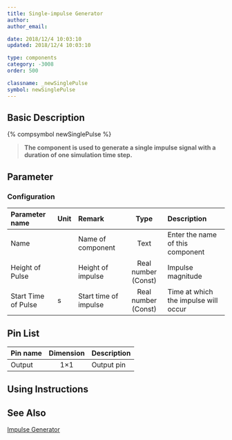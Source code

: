 ```yaml
---
title: Single-impulse Generator
author: 
author_email:

date: 2018/12/4 10:03:10
updated: 2018/12/4 10:03:10

type: components
category: -3008
order: 500

classname: _newSinglePulse
symbol: newSinglePulse
---
```

## Basic Description
{% compsymbol newSinglePulse %}

> **The component is used to generate a single impulse signal with a duration of one simulation time step.**

## Parameter
### Configuration
| Parameter name | Unit | Remark | Type | Description |
| :--- | :--- | :--- | :--: | :--- |
| Name |  | Name of component | Text | Enter the name of this component |
| Height of Pulse |  | Height of impulse | Real number (Const) | Impulse magnitude |
| Start Time of Pulse | s | Start time of impulse | Real number (Const) | Time at which the impulse will occur |


## Pin List

| Pin name | Dimension | Description |
| :--- | :--:  | :--- |
| Output | 1×1 | Output pin |

## Using Instructions



## See Also

[Impulse Generator](comp_newPulseGen.md)
